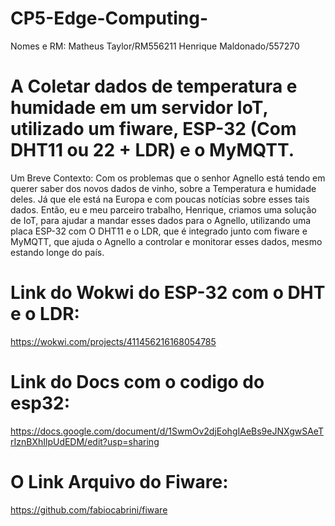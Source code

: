 # CP5-Edge-Computing-

Nomes e RM:
Matheus Taylor/RM556211
Henrique Maldonado/557270

# A Coletar dados de temperatura e humidade em um servidor IoT, utilizado um fiware, ESP-32 (Com DHT11 ou 22 + LDR) e o MyMQTT.

Um Breve Contexto:
Com os problemas que o senhor Agnello está tendo em querer saber dos novos dados de vinho,  sobre a Temperatura e humidade deles. Já que ele está na Europa e com poucas notícias sobre esses tais dados. Então, eu e meu parceiro trabalho, Henrique, criamos uma solução de IoT, para ajudar a mandar esses dados para o Agnello, utilizando uma placa ESP-32 com O DHT11 e o LDR, que é integrado junto com fiware e MyMQTT, que ajuda o Agnello a controlar e monitorar esses dados, mesmo estando longe do país.

# Link do Wokwi do ESP-32 com o DHT e o LDR:
https://wokwi.com/projects/411456216168054785

# Link do Docs com o codigo do esp32:
https://docs.google.com/document/d/1SwmOv2djEohgIAeBs9eJNXgwSAeTrIznBXhIlpUdEDM/edit?usp=sharing

# O Link Arquivo do Fiware:
https://github.com/fabiocabrini/fiware
